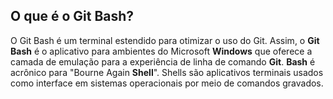 ## O que é o Git Bash?

O Git Bash é um terminal estendido para otimizar o uso do Git.
Assim, o **Git Bash** é o aplicativo para ambientes do Microsoft **Windows** que oferece a camada de emulação para a experiência de linha de comando **Git**. **Bash** é acrônico para "Bourne Again **Shell**". Shells são aplicativos terminais usados como interface em sistemas operacionais por meio de comandos gravados.